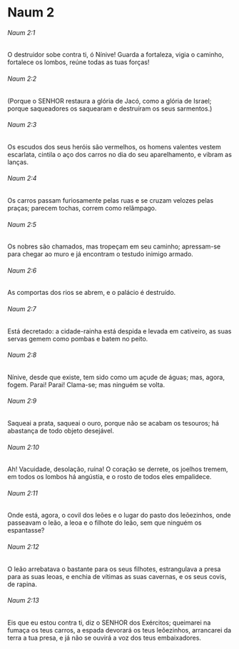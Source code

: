 # Naum 2

###### Naum 2:1

O destruidor sobe contra ti, ó Nínive! Guarda a fortaleza, vigia o caminho, fortalece os lombos, reúne todas as tuas forças!

###### Naum 2:2

(Porque o SENHOR restaura a glória de Jacó, como a glória de Israel; porque saqueadores os saquearam e destruíram os seus sarmentos.)

###### Naum 2:3

Os escudos dos seus heróis são vermelhos, os homens valentes vestem escarlata, cintila o aço dos carros no dia do seu aparelhamento, e vibram as lanças.

###### Naum 2:4

Os carros passam furiosamente pelas ruas e se cruzam velozes pelas praças; parecem tochas, correm como relâmpago.

###### Naum 2:5

Os nobres são chamados, mas tropeçam em seu caminho; apressam-se para chegar ao muro e já encontram o testudo inimigo armado.

###### Naum 2:6

As comportas dos rios se abrem, e o palácio é destruído.

###### Naum 2:7

Está decretado: a cidade-rainha está despida e levada em cativeiro, as suas servas gemem como pombas e batem no peito.

###### Naum 2:8

Nínive, desde que existe, tem sido como um açude de águas; mas, agora, fogem. Parai! Parai! Clama-se; mas ninguém se volta.

###### Naum 2:9

Saqueai a prata, saqueai o ouro, porque não se acabam os tesouros; há abastança de todo objeto desejável.

###### Naum 2:10

Ah! Vacuidade, desolação, ruína! O coração se derrete, os joelhos tremem, em todos os lombos há angústia, e o rosto de todos eles empalidece.

###### Naum 2:11

Onde está, agora, o covil dos leões e o lugar do pasto dos leõezinhos, onde passeavam o leão, a leoa e o filhote do leão, sem que ninguém os espantasse?

###### Naum 2:12

O leão arrebatava o bastante para os seus filhotes, estrangulava a presa para as suas leoas, e enchia de vítimas as suas cavernas, e os seus covis, de rapina.

###### Naum 2:13

Eis que eu estou contra ti, diz o SENHOR dos Exércitos; queimarei na fumaça os teus carros, a espada devorará os teus leõezinhos, arrancarei da terra a tua presa, e já não se ouvirá a voz dos teus embaixadores.

